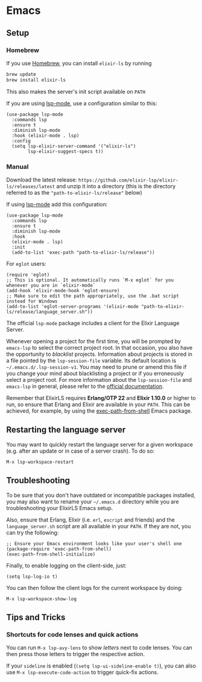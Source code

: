 # Emacs

## Setup

### Homebrew

If you use [Homebrew](https://brew.sh), you can install `elixir-ls` by running

```bash
brew update
brew install elixir-ls
```

This also makes the server's init script available on `PATH`

If you are using [lsp-mode](https://emacs-lsp.github.io/lsp-mode/), use a configuration similar to this:

```elisp
(use-package lsp-mode
  :commands lsp
  :ensure t
  :diminish lsp-mode
  :hook (elixir-mode . lsp)
  :config
  (setq lsp-elixir-server-command '("elixir-ls")
		lsp-elixir-suggest-specs t))
```

### Manual

Download the latest release:
`https://github.com/elixir-lsp/elixir-ls/releases/latest` and unzip it into a directory (this is the directory referred to as the `"path-to-elixir-ls/release"` below)

If using [lsp-mode](https://emacs-lsp.github.io/lsp-mode/) add this configuration:
```elisp
(use-package lsp-mode
  :commands lsp
  :ensure t
  :diminish lsp-mode
  :hook
  (elixir-mode . lsp)
  :init
  (add-to-list 'exec-path "path-to-elixir-ls/release"))
```

For `eglot` users:
```elisp
(require 'eglot)
;; This is optional. It automatically runs `M-x eglot` for you whenever you are in `elixir-mode`
(add-hook 'elixir-mode-hook 'eglot-ensure)
;; Make sure to edit the path appropriately, use the .bat script instead for Windows
(add-to-list 'eglot-server-programs '(elixir-mode "path-to-elixir-ls/release/language_server.sh"))
```

The official `lsp-mode` package includes a client for the Elixir
Language Server.

Whenever opening a project for the first time, you will be prompted by
`emacs-lsp` to select the correct project root. In that occasion, you
also have the opportunity to _blacklist_ projects. Information about
projects is stored in a file pointed by the `lsp-session-file`
variable. Its default location is `~/.emacs.d/.lsp-session-v1`. You
may need to prune or amend this file if you change your mind about
blacklisting a project or if you erroneously select a project
root. For more information about the `lsp-session-file` and
`emacs-lsp` in general, please refer to the [official
documentation](https://emacs-lsp.github.io/lsp-mode/).

Remember that ElixirLS requires **Erlang/OTP 22** and **Elixir 1.10.0** or
higher to run, so ensure that Erlang and Elixir are available in your `PATH`.
This can be achieved, for example, by using the
[exec-path-from-shell](https://github.com/purcell/exec-path-from-shell)
Emacs package.

## Restarting the language server

You may want to quickly restart the language server for a given
workspace (e.g. after an update or in case of a server crash). To do
so:

```
M-x lsp-workspace-restart
```

## Troubleshooting

To be sure that you don't have outdated or incompatible packages
installed, you may also want to rename your `~/.emacs.d` directory
while you are troubleshooting your ElixirLS Emacs setup.

Also, ensure that Erlang, Elixir (i.e. `erl`, `escript` and friends) and the
`language_server.sh` script are all available in your `PATH`. If they are
not, you can try the following:

```elisp
;; Ensure your Emacs environment looks like your user's shell one
(package-require 'exec-path-from-shell)
(exec-path-from-shell-initialize)
```

Finally, to enable logging on the client-side, just:

```elisp
(setq lsp-log-io t)
```

You can then follow the client logs for the current workspace by doing:

```
M-x lsp-workspace-show-log
```

## Tips and Tricks

### Shortcuts for code lenses and quick actions

You can run `M-x lsp-avy-lens` to show _letters_ next to code
lenses. You can then press those letters to trigger the respective
action.

If your `sideline` is enabled (`(setq lsp-ui-sideline-enable t)`), you
can also use `M-x lsp-execute-code-action` to trigger quick-fix
actions.
